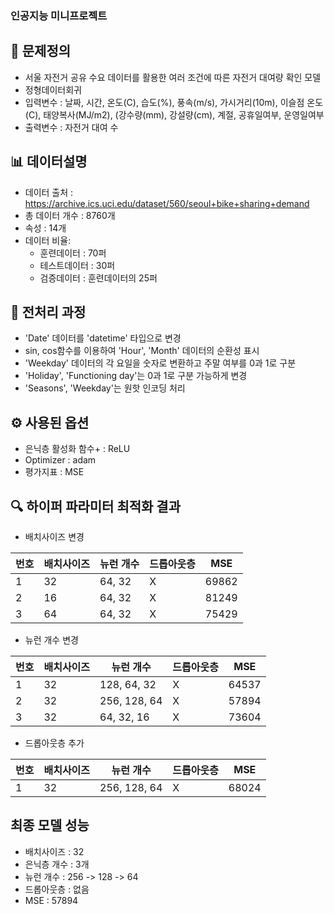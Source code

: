 <!-- info -->
### 인공지능 미니프로젝트


<!-- introduce -->
## 📌 문제정의

- 서울 자전거 공유 수요 데이터를 활용한 여러 조건에 따른 자전거 대여량 확인 모델
- 정형데이터회귀
- 입력변수 : 날짜, 시간, 온도(C), 습도(%), 풍속(m/s), 가시거리(10m), 이슬점 온도(C), 태양복사(MJ/m2), (강수량(mm), 강설량(cm), 계절, 공휴일여부, 운영일여부	
- 출력변수 : 자전거 대여 수


## 📊 데이터설명
- 데이터 출처 : https://archive.ics.uci.edu/dataset/560/seoul+bike+sharing+demand
- 총 데이터 개수 : 8760개
- 속성 : 14개
- 데이터 비율:
  - 훈련데이터 : 70퍼
  - 테스트데이터 : 30퍼
  - 검증데이터 : 훈련데이터의 25퍼

## 🧹 전처리 과정

- 'Date' 데이터를 'datetime' 타입으로 변경
- sin, cos함수를 이용하여 'Hour', 'Month' 데이터의 순환성 표시
- 'Weekday' 데이터의 각 요일을 숫자로 변환하고 주말 여부를 0과 1로 구분
- 'Holiday', 'Functioning day'는 0과 1로 구분 가능하게 변경
- 'Seasons', 'Weekday'는 원핫 인코딩 처리

## ⚙️ 사용된 옵션

- 은닉층 활성화 함수+ : ReLU
- Optimizer : adam
- 평가지표 : MSE

## 🔍 하이퍼 파라미터 최적화 결과 

- 배치사이즈 변경

| 번호 | 배치사이즈| 뉴런 개수 | 드롭아웃층 | MSE |
|------|-----------|-----------|------------|-----|
| 1    | 32        | 64, 32    | X           | 69862 |
| 2    | 16        | 64, 32    | X           | 81249 |
| 3    | 64        | 64, 32    | X           | 75429 |

- 뉴런 개수 변경

| 번호 | 배치사이즈| 뉴런 개수 | 드롭아웃층 | MSE |
|------|-----------|-----------|------------|-----|
| 1    | 32        | 128, 64, 32  | X           | 64537 |
| 2    | 32        | 256, 128, 64 | X           | 57894 |
| 3    | 32        | 64, 32, 16   | X           | 73604 |

- 드롭아웃층 추가

| 번호 | 배치사이즈| 뉴런 개수 | 드롭아웃층 | MSE |
|------|-----------|-----------|------------|-----|
| 1    | 32        | 256, 128, 64  | X           | 68024 |

## 최종 모델 성능

- 배치사이즈 : 32
- 은닉층 개수 : 3개
- 뉴런 개수 : 256 -> 128 -> 64
- 드롭아웃층 : 없음
- MSE : 57894
